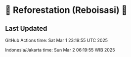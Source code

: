 
# 🌳 Reforestation (Reboisasi) 🌲

## Last Updated

GitHub Actions time: Sat Mar  1 23:19:55 UTC 2025

Indonesia/Jakarta time: Sun Mar  2 06:19:55 WIB 2025
